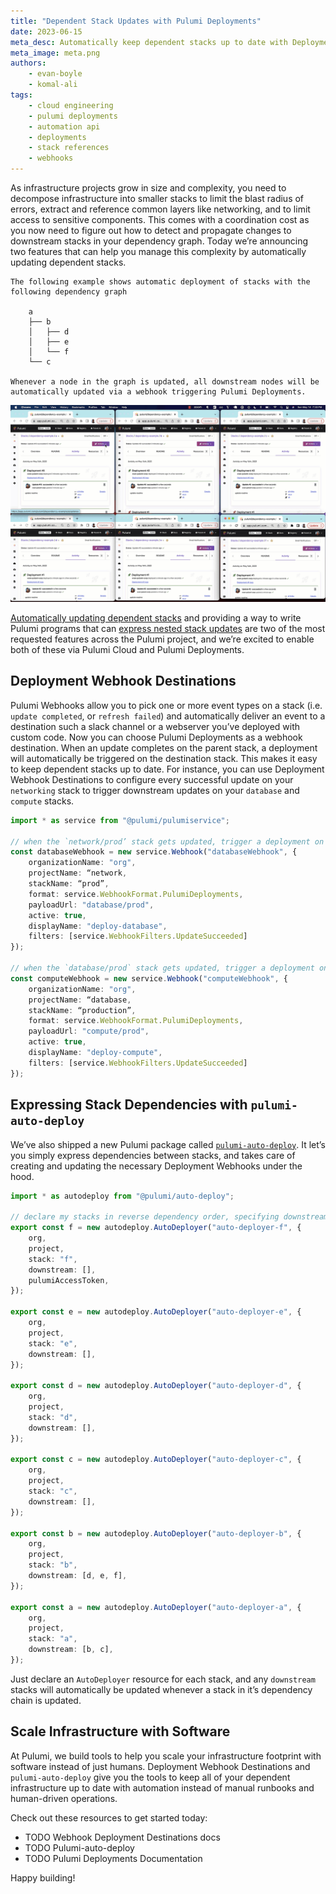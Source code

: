```yaml
---
title: "Dependent Stack Updates with Pulumi Deployments"
date: 2023-06-15
meta_desc: Automatically keep dependent stacks up to date with Deployment Webhook Destinations and the pulumi-auto-deploy package.
meta_image: meta.png
authors:
    - evan-boyle
    - komal-ali
tags:
    - cloud engineering
    - pulumi deployments
    - automation api
    - deployments
    - stack references
    - webhooks
---
```


As infrastructure projects grow in size and complexity, you need to decompose infrastructure into smaller stacks to limit the blast radius of errors, extract and reference common layers like networking, and to limit access to sensitive components. This comes with a coordination cost as you now need to figure out how to detect and propagate changes to downstream stacks in your dependency graph. Today we’re announcing two features that can help you manage this complexity by automatically updating dependent stacks.

```
The following example shows automatic deployment of stacks with the following dependency graph

    a
    ├── b
    │   ├── d
    │   ├── e
    │   └── f
    └── c

Whenever a node in the graph is updated, all downstream nodes will be automatically updated via a webhook triggering Pulumi Deployments.
```

![Dependent Stacks Updating Automatically via Pulumi Deployments](auto-deploy.gif)

[Automatically updating dependent stacks](https://github.com/pulumi/pulumi/issues/2309) and providing a way to write Pulumi programs that can [express nested stack updates](https://github.com/pulumi/pulumi/issues/2209) are two of the most requested features across the Pulumi project, and we’re excited to enable both of these via Pulumi Cloud and Pulumi Deployments.

## Deployment Webhook Destinations

Pulumi Webhooks allow you to pick one or more event types on a stack (i.e. `update completed`, or `refresh failed`) and automatically deliver an event to a destination such a slack channel or a webserver you’ve deployed with custom code. Now you can choose Pulumi Deployments as a webhook destination. When an update completes on the parent stack, a deployment will automatically be triggered on the destination stack. This makes it easy to keep dependent stacks up to date. For instance, you can use Deployment Webhook Destinations to configure every successful update on your `networking` stack to trigger downstream updates on your `database` and `compute` stacks.

```ts
import * as service from "@pulumi/pulumiservice";

// when the `network/prod’ stack gets updated, trigger a deployment on `database/prod`
const databaseWebhook = new service.Webhook("databaseWebhook", {
    organizationName: "org",
    projectName: “network,
    stackName: “prod”,
    format: service.WebhookFormat.PulumiDeployments,
    payloadUrl: "database/prod",
    active: true,
    displayName: "deploy-database",
    filters: [service.WebhookFilters.UpdateSucceeded]
});

// when the `database/prod` stack gets updated, trigger a deployment on `compute/prod`
const computeWebhook = new service.Webhook("computeWebhook", {
    organizationName: "org",
    projectName: “database,
    stackName: “production”,
    format: service.WebhookFormat.PulumiDeployments,
    payloadUrl: "compute/prod",
    active: true,
    displayName: "deploy-compute",
    filters: [service.WebhookFilters.UpdateSucceeded]
});
```

## Expressing Stack Dependencies with `pulumi-auto-deploy`

We’ve also shipped a new Pulumi package called [`pulumi-auto-deploy`](github.com/pulumi/pulumi-auto-deploy). It let’s you simply express dependencies between stacks, and takes care of creating and updating the necessary Deployment Webhooks under the hood.

```ts
import * as autodeploy from "@pulumi/auto-deploy";

// declare my stacks in reverse dependency order, specifying downstream stacks as we go.
export const f = new autodeploy.AutoDeployer("auto-deployer-f", {
    org,
    project,
    stack: "f",
    downstream: [],
    pulumiAccessToken,
});

export const e = new autodeploy.AutoDeployer("auto-deployer-e", {
    org,
    project,
    stack: "e",
    downstream: [],
});

export const d = new autodeploy.AutoDeployer("auto-deployer-d", {
    org,
    project,
    stack: "d",
    downstream: [],
});

export const c = new autodeploy.AutoDeployer("auto-deployer-c", {
    org,
    project,
    stack: "c",
    downstream: [],
});

export const b = new autodeploy.AutoDeployer("auto-deployer-b", {
    org,
    project,
    stack: "b",
    downstream: [d, e, f],
});

export const a = new autodeploy.AutoDeployer("auto-deployer-a", {
    org,
    project,
    stack: "a",
    downstream: [b, c],
});
```

Just declare an `AutoDeployer` resource for each stack, and any `downstream` stacks will automatically be updated whenever a stack in it’s dependency chain is updated.

## Scale Infrastructure with Software

At Pulumi, we build tools to help you scale your infrastructure footprint with software instead of just humans. Deployment Webhook Destinations and `pulumi-auto-deploy` give you the tools to keep all of your dependent infrastructure up to date with automation instead of manual runbooks and human-driven operations.

Check out these resources to get started today:

- TODO Webhook Deployment Destinations docs
- TODO Pulumi-auto-deploy
- TODO Pulumi Deployments Documentation

Happy building!
